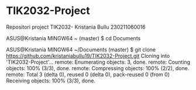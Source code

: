 # TIK2032-Project
Repositori project TIK2032- Kristania Bullu 230211060016 

ASUS@Kristania MINGW64 ~ (master)
$ cd Documents

ASUS@Kristania MINGW64 ~/Documents (master)
$ git clone https://github.com/kristaniabullu19/TIK2032-Project.git
Cloning into 'TIK2032-Project'...
remote: Enumerating objects: 3, done.
remote: Counting objects: 100% (3/3), done.
remote: Compressing objects: 100% (2/2), done.
remote: Total 3 (delta 0), reused 0 (delta 0), pack-reused 0 (from 0)
Receiving objects: 100% (3/3), done.
